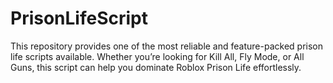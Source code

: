 # PrisonLifeScript
This repository provides one of the most reliable and feature-packed prison life scripts available. Whether you’re looking for Kill All, Fly Mode, or All Guns, this script can help you dominate Roblox Prison Life effortlessly.  
